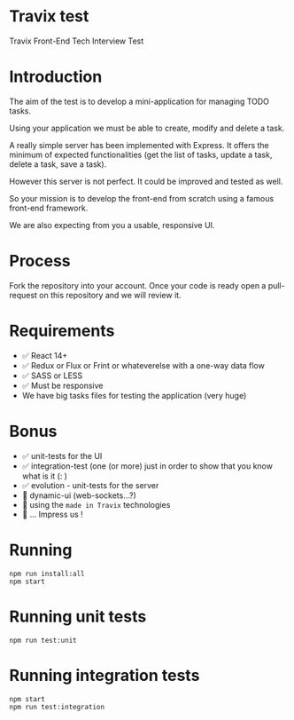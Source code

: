 # Travix test

Travix Front-End Tech Interview Test

# Introduction

The aim of the test is to develop a mini-application for managing TODO tasks.

Using your application we must be able to create, modify and delete a task.

A really simple server has been implemented with Express. It offers the minimum of expected functionalities (get the list of tasks, update a task, delete a task, save a task).

However this server is not perfect. It could be improved and tested as well.

So your mission is to develop the front-end from scratch using a famous front-end framework.

We are also expecting from you a usable, responsive UI.

# Process

Fork the repository into your account. Once your code is ready open a pull-request on this repository and we will review it.

# Requirements

* :white_check_mark: React 14+
* :white_check_mark: Redux or Flux or Frint or whateverelse with a one-way data flow
* :white_check_mark: SASS or LESS
* :white_check_mark: Must be responsive
* We have big tasks files for testing the application (very huge)

# Bonus

* :white_check_mark: unit-tests for the UI
* :white_check_mark: integration-test (one (or more) just in order to show that you know what is it (: )
* :white_check_mark: evolution - unit-tests for the server
* :red_circle: dynamic-ui (web-sockets...?)
* :red_circle: using the `made in Travix` technologies
* :pray: ... Impress us !

# Running

```shell
npm run install:all
npm start
```

# Running unit tests

```shell
npm run test:unit
```

# Running integration tests

```shell
npm start
npm run test:integration
```
